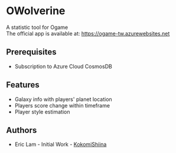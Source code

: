 # OWolverine
A statistic tool for Ogame  
The official app is available at: https://ogame-tw.azurewebsites.net

## Prerequisites
- Subscription to Azure Cloud CosmosDB

## Features
- Galaxy info with players' planet location
- Players score change within timeframe
- Player style estimation

## Authors
* Eric Lam - Initial Work - [KokomiShiina](https://github.com/KokomiShiina)
